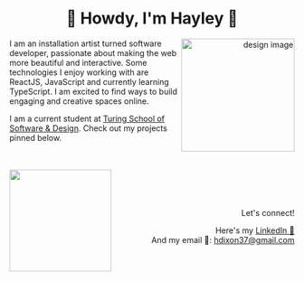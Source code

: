 
 
<h1 align="center"> 🤠 Howdy, I'm Hayley 🤠 </h1>

<div align="right">
 <img src="https://user-images.githubusercontent.com/78764587/133293897-9fd3cd3a-4c4a-43ca-aa47-841d0655236c.png" alt='design image' width="200px" align="right"/>
</div>
<div align="left">
  <p>I am an installation artist turned software developer, passionate about making the web more beautiful and interactive. Some technologies I enjoy working with are ReactJS, JavaScript and currently learning TypeScript. I am excited to find ways to build engaging and creative spaces online. </p>

 
 I am a current student at [Turing School of Software & Design](https://turing.edu/). Check out my projects pinned below.
</div>
<br></br>
<div align="left">
             <img height="180em" align="left" src="https://github-readme-stats.vercel.app/api?username=hheyhhay&theme=cobalt&show_icons=true&hide_border=true&&count_private=true&include_all_commits=true" />

</div>
<div align="right" valign='bottom'>
   <br></br>
   <br></br>
Let's connect!

   Here's my [LinkedIn 🧬](https://www.linkedin.com/in/hayley-dixon/)  
  And my email 💌: [hdixon37@gmail.com](hdixon37@gmail.com) 
</div>

<!-- [![Top Langs](https://github-readme-stats.vercel.app/api/top-langs/?username=hheyhhay)](https://github.com/anuraghazra/github-readme-stats)
[![Top Langs](https://github-readme-stats.vercel.app/api/top-langs/?username=hheyhhay&layout=compact)](https://github.com/hheyhhay/github-readme-stats) -->
<!-- [![Top Langs](https://github-readme-stats.vercel.app/api/top-langs/?username=anuraghazra)](https://github.com/hheyhhay/github-readme-stats) -->



<!--
**hheyhhay/hheyhhay** is a ✨ _special_ ✨ repository because its `README.md` (this file) appears on your GitHub profile.

Here are some ideas to get you started:

- 🔭 I’m currently working on ...
- 🌱 I’m currently learning ...
- 👯 I’m looking to collaborate on ...
- 🤔 I’m looking for help with ...
- 💬 Ask me about ...
- 📫 How to reach me: ...
- 😄 Pronouns: ...
- ⚡ Fun fact: ...
-->
